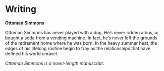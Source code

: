 ## <h1>Writing</h1>

<b>Ottoman Simmons</b>

<p>Ottoman Simmons has never played with a dog. He’s never ridden a bus, or bought a soda from a vending machine. In fact, he’s never left the grounds of the retirement home where he was born. In the heavy summer heat, the edges of his lifelong routine begin to fray as the relationships that have defined his world unravel.</p>

<p><i>Ottoman Simmons is a novel-length manuscript.</i></p>

